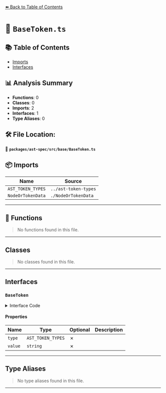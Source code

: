 [⬅️ Back to Table of Contents](../../../../index.md)

# 📄 `BaseToken.ts`

## 📚 Table of Contents

- [Imports](#imports)
- [Interfaces](#interfaces)

## 📊 Analysis Summary

- **Functions**: 0
- **Classes**: 0
- **Imports**: 2
- **Interfaces**: 1
- **Type Aliases**: 0

## 🛠️ File Location:
📂 **`packages/ast-spec/src/base/BaseToken.ts`**

## 📦 Imports

| Name | Source |
|------|--------|
| `AST_TOKEN_TYPES` | `../ast-token-types` |
| `NodeOrTokenData` | `./NodeOrTokenData` |


---

## 🔧 Functions

> No functions found in this file.


---

## Classes

> No classes found in this file.


---

## Interfaces

### `BaseToken`

<details><summary>Interface Code</summary>

```ts
export interface BaseToken extends NodeOrTokenData {
  type: AST_TOKEN_TYPES;
  value: string;
}
```
</details>

#### Properties

| Name | Type | Optional | Description |
|------|------|----------|-------------|
| `type` | `AST_TOKEN_TYPES` | ✗ |  |
| `value` | `string` | ✗ |  |


---

## Type Aliases

> No type aliases found in this file.


---